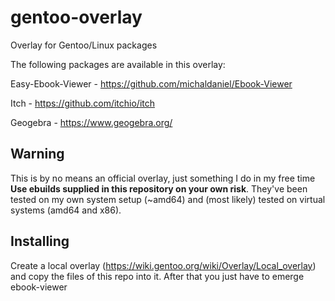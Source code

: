 gentoo-overlay
==============

Overlay for Gentoo/Linux packages

The following packages are available in this overlay:

Easy-Ebook-Viewer - https://github.com/michaldaniel/Ebook-Viewer

Itch - https://github.com/itchio/itch

Geogebra - https://www.geogebra.org/

## Warning
This is by no means an official overlay, just something I do in my free time
**Use ebuilds supplied in this repository on your own risk**. They've been tested on my own system setup (~amd64) and (most likely) tested on virtual systems (amd64 and x86).

## Installing

Create a local overlay (https://wiki.gentoo.org/wiki/Overlay/Local_overlay) and copy the files of this repo into it. After that you just have to emerge ebook-viewer
